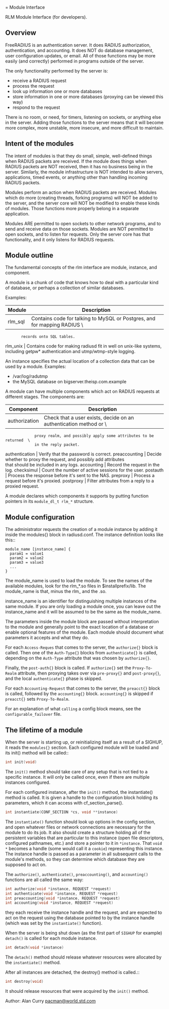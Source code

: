= Module Interface

RLM Module Interface (for developers).

## Overview

FreeRADIUS is an authentication server.  It does RADIUS authorization,
authentication, and accounting.  It does NOT do database management,
user configuration updates, or email.  All of those functions may be
more easily (and correctly) performed in programs outside of the
server.

The only functionality performed by the server is:

- receive a RADIUS request
- process the request
- look up information one or more databases
- store information in one or more databases (proxying can be viewed this way)
- respond to the request

There is no room, or need, for timers, listening on sockets, or
anything else in the server.  Adding those functions to the server
means that it will become more complex, more unstable, more insecure,
and more difficult to maintain.

## Intent of the modules

The intent of modules is that they do small, simple, well-defined
things when RADIUS packets are received.  If the module does things
when RADIUS packets are NOT received, then it has no business being in
the server.  Similarly, the module infrastructure is NOT intended to
allow servers, applications, timed events, or anything other than
handling incoming RADIUS packets.

Modules perform an action when RADIUS packets are received.  Modules
which do more (creating threads, forking programs) will NOT be added
to the server, and the server core will NOT be modified to enable
these kinds of modules.  Those functions more properly belong in a
separate application.

Modules ARE permitted to open sockets to other network programs, and
to send and receive data on those sockets.  Modules are NOT permitted
to open sockets, and to listen for requests.  Only the server core has
that functionality, and it only listens for RADIUS requests.

## Module outline

The fundamental concepts of the rlm interface are module, instance,
and component.

A module is a chunk of code that knows how to deal with a particular
kind of database, or perhaps a collection of similar databases.

Examples:

Module   | Description
---------|----------------------------
rlm_sql  | Contains code for talking to MySQL or Postgres, and for mapping RADIUS \
           records onto SQL tables.
rlm_unix | Contains code for making radiusd fit in well on unix-like systems, \
           including getpw* authentication and utmp/wtmp-style logging.

An instance specifies the actual location of a collection data that
can be used by a module. Examples:

- /var/log/radutmp
- the MySQL database on bigserver.theisp.com.example

A module can have multiple components which act on
RADIUS requests at different stages. The components are:

Component      | Description
---------------|----------------------------
authorization  | Check that a user exists, decide on an authentication method or \
                 proxy realm, and possibly apply some attributes to be returned  \
                 in the reply packet.
authentication | Verify that the password is correct.
preaccounting  | Decide whether to proxy the request, and possibly add attributes \
                 that should be included in any logs.
accounting     | Record the request in the log.
checksimul     | Count the number of active sessions for the user.
postauth       | Process the response before it's sent to the NAS.
preproxy       | Process a request before it's proxied.
postproxy      | Filter attributes from a reply to a proxied request.

A module declares which components it supports by putting function
pointers in its `module_dl_t rlm_*` structure.

## Module configuration

The administrator requests the creation of a module instance by adding
it inside the modules{} block in radiusd.conf. The instance definition
looks like this::

```
module_name [instance_name] {
  param1 = value1
  param2 = value2
  param3 = value3
  ...
}
```

The module_name is used to load the module. To see the names of the available
modules, look for the rlm\_\*.so files in $installprefix/lib. The module_name
is that, minus the rlm\_ and the .so.

instance_name is an identifier for distinguishing multiple instances of the
same module. If you are only loading a module once, you can leave out the
instance_name and it will be assumed to be the same as the module_name.

The parameters inside the module block are passed without interpretation to
the module and generally point to the exact location of a database or enable
optional features of the module. Each module should document what parameters
it accepts and what they do.

For each `Access-Reques` that comes to the server, the `authorize{}`
block is called. Then one of the `Auth-Type{}` blocks from `authenticate{}`
is called, depending on the `Auth-Type` attribute that was chosen by
`authorize{}`.

Finally, the `post-auth{}` block is called.  If `authorize{}`
set the `Proxy-To-Realm` attribute, then proxying takes over via
`pre-proxy{}` and `post-proxy{}`, and the local `authenticate{}` phase is
skipped.

For each `Accounting-Request` that comes to the server, the `preacct{}` block is
called, followed by the `accounting{}` block. `accounting{}` is skipped if
`preacct{}` sets `Proxy-To-Realm`.

For an explanation of what `calling` a config block means, see
the `configurable_failover` file.

## The lifetime of a module

When the server is starting up, or reinitializing itself as a result of a
SIGHUP, it reads the `modules{}` section. Each configured module will be loaded
and its init() method will be called::

```c
int init(void)
```

The `init()` method should take care of any setup that is not tied to a specific
instance. It will only be called once, even if there are multiple instances configured.

For each configured instance, after the `init()` method, the instantiate()
method is called. It is given a handle to the configuration block holding its
parameters, which it can access with cf_section_parse().

```c
int instantiate(CONF_SECTION *cs, void **instance)
```

The `instantiate()` function should look up options in the config section, and
open whatever files or network connections are necessary for the module to do
its job. It also should create a structure holding all of the persistent
variables that are particular to this instance (open file descriptors,
configured pathnames, etc.) and store a pointer to it in `*instance`. That
`void *` becomes a handle (some would call it a `cookie`) representing this
instance. The instance handle is passed as a parameter in all subsequent
calls to the module's methods, so they can determine which database they are
supposed to act on.

The `authorize()`, `authenticate()`, `preaccounting()`, and `accounting()` functions
are all called the same way:

```c
int authorize(void *instance, REQUEST *request)
int authenticate(void *instance, REQUEST *request)
int preaccounting(void *instance, REQUEST *request)
int accounting(void *instance, REQUEST *request)
```

they each receive the instance handle and the request, and are expected to
act on the request using the database pointed to by the instance handle
(which was set by the `instantiate()` function).

When the server is being shut down (as the first part of `SIGHUP` for example)
`detach()` is called for each module instance.

```c
int detach(void *instance)
```

The `detach()` method should release whatever resources were allocated by the
`instantiate()` method.

After all instances are detached, the destroy() method is called.::

```c
int destroy(void)
```

It should release resources that were acquired by the `init()` method.

Author: Alan Curry <pacman@world.std.com>
